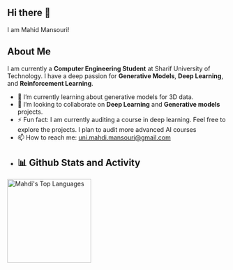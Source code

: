 ## Hi there 👋
I am Mahid Mansouri!

## About Me
I am currently a **Computer Engineering Student** at Sharif University of Technology. I have a deep passion for **Generative Models**, **Deep Learning**, and **Reinforcement Learning**.

- 🌱 I’m currently learning about generative models for 3D data.
- 👯 I’m looking to collaborate on **Deep Learning** and **Generative models** projects.
- ⚡ Fun fact: I am currently auditing a course in deep learning. Feel free to explore the projects. I plan to audit more advanced AI courses
- 📫 How to reach me: uni.mahdi.mansouri@gmail.com
- 
  <summary><h2>📊 Github Stats and Activity</h2></summary>
 <img alt="Mahdi's Top Languages" src="https://denvercoder1-github-readme-stats.vercel.app/api/top-langs/?username=Mahdi-Mansouri&langs_count=8&layout=compact&theme=react&hide_border=true&bg_color=1F222E&title_color=53F7CF&icon_color=53F7CF&hide=Jupyter%20Notebook,Roff" height="192px"/></a>
  <br/>

<!--
**Mahdi-Mansouri/Mahdi-Mansouri** is a ✨ _special_ ✨ repository because its `README.md` (this file) appears on your GitHub profile.

Here are some ideas to get you started:

- 🔭 I’m currently working on ...
- 🌱 I’m currently learning ...
- 👯 I’m looking to collaborate on ...
- 🤔 I’m looking for help with ...
- 💬 Ask me about ...
- 📫 How to reach me: ...
- 😄 Pronouns: ...
- ⚡ Fun fact: ...
-->
